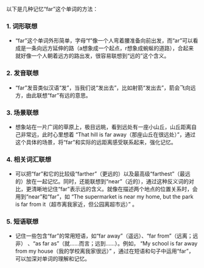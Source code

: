 以下是几种记忆“far”这个单词的方法：

### 1. 词形联想
 - “far”这个单词外形简单，字母“f”像一个人弯着腰准备向前出发，而“ar”可以看成是一条向远方延伸的路（a想象成一个起点，r想象成蜿蜒的道路），合起来就好像一个人朝着远方的路出发，很容易联想到“远的”这个含义。

### 2. 发音联想
 - “far”发音类似汉语“发”，当我们说“发出去”，比如射箭“发出去”，箭会飞向远方，由此联想“far”有远的意思。

### 3. 场景联想
 - 想象站在一片广阔的草原上，极目远眺，看到远处有一座小山丘，山丘距离自己非常远，此时心里想着 “That hill is far away（那座山丘在很远处）”，通过这个具体的场景，将“far”和实际的远距离感受联系起来，强化记忆。

### 4. 相关词汇联想
 - 可以把“far”和它的比较级“farther”（更远的）以及最高级“farthest”（最远的）放在一起记忆。同时，还能联想到“near”（近的），通过这种反义词的对比，更清晰地记住“far”表示远的含义。就像在描述两个地点的位置关系时，会用到“near”和“far”，如 “The supermarket is near my home, but the park is far from it（超市离我家近，但公园离超市远）” 。

### 5. 短语联想
 - 记住一些包含“far”的常用短语，如“far away”（遥远）、“far from”（远离；远非） 、“as far as”（就……而言；远到……）。例如， “My school is far away from my house（我的学校离我家很远）” ，通过在短语和句子中运用“far”，可以加深对单词的理解和记忆。 